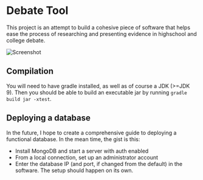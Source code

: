 # Debate Tool
This project is an attempt to build a cohesive piece of software that helps ease the process of researching and presenting evidence in highschool and college debate.

![Screenshot](https://raw.githubusercontent.com/credman0/unnamed-debate-tool/master/wiki/running_application.png)

## Compilation
You will need to have gradle installed, as well as of course a JDK (>=JDK 9). Then you should be able to build an executable jar by running ```gradle build jar -xtest```.

## Deploying a database
In the future, I hope to create a comprehensive guide to deploying a functional database. In the mean time, the gist is this:
* Install MongoDB and start a server with auth enabled
* From a local connection, set up an administrator account
* Enter the database IP (and port, if changed from the default) in the software. The setup should happen on its own.
